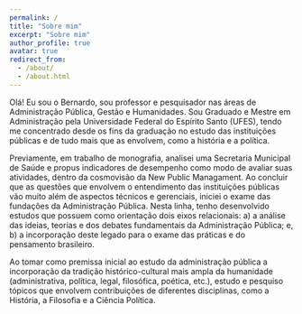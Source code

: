```yaml
---
permalink: /
title: "Sobre mim"
excerpt: "Sobre mim"
author_profile: true
avatar: true
redirect_from: 
  - /about/
  - /about.html
---
```


Olá! Eu sou o Bernardo, sou professor e pesquisador nas áreas de Administração Pública,
Gestão e Humanidades. Sou Graduado e Mestre em Administração pela Universidade Federal 
do Espírito Santo (UFES), tendo me concentrado desde os fins da graduação no estudo das
instituições públicas e de tudo mais que as envolvem, como a história e a política. 

Previamente, em trabalho de monografia, analisei uma Secretaria Municipal de Saúde
e propus indicadores de desempenho como modo de avaliar suas atividades, dentro da 
cosmovisão da New Public Managament. Ao concluir que as questões que envolvem o
entendimento das instituições públicas vão muito além de aspectos técnicos e gerenciais, 
iniciei o exame das fundações da Administração Pública. Nesta linha, tenho desenvolvido 
estudos que possuem como orientação dois eixos relacionais: a) a análise das ideias, 
teorias e dos debates fundamentais da  Administração Pública; e, b) a incorporação 
deste legado para o exame das práticas e do pensamento brasileiro.

Ao tomar como premissa inicial ao estudo da administração pública a incorporação da 
tradição histórico-cultural mais ampla da humanidade (administrativa, política, legal,
filosófica, poética, etc.), estudo e pesquiso tópicos que envolvem contribuições de 
diferentes disciplinas, como a História, a Filosofia e a Ciência Política. 

